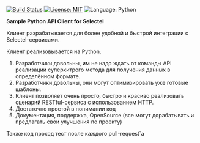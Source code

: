 [![Build Status](https://travis-ci.org/kubernetes-client/python.svg?branch=master)](https://travis-ci.com/xRocketPowerx/python-sel-dedicated)
 [![License: MIT](https://img.shields.io/badge/License-MIT-yellow.svg)](https://opensource.org/licenses/MIT)
 ![Language: Python](https://img.shields.io/badge/Language-Python-yellow)
 

**Sample Python API Client for Selectel**

Клиент разрабатывается для более удобной и быстрой интеграции с Selectel-сервисами.

Клиент реализовывается на Python.

1. Разработчики довольны, им не надо ждать от команды API реализации суперхитрого метода для получения данных в определённом формате.
2. Разработчики довольны, они могут оптимизировать уже готовые шаблоны.
3. Клиент позволяет очень просто, быстро и красиво реализовать сценарий RESTful-сервиса с использованием HTTP.
4. Достаточно простой в понимании код
5. Документация, поддержка, OpenSource (все могут дорабатывать и предлагать свои улучшения по проекту)

Также код проход тест после каждого pull-request`а
